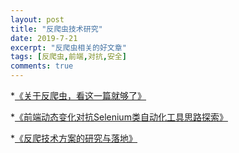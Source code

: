```yaml
---
layout: post
title: "反爬虫技术研究"
date: 2019-7-21
excerpt: "反爬虫相关的好文章"
tags: [反爬虫,前端,对抗,安全]
comments: true
---
```

*[《关于反爬虫，看这一篇就够了》](https://segmentfault.com/a/1190000005840672)

*[《前端动态变化对抗Selenium类自动化工具思路探索》](http://www.polaris-lab.com/index.php/archives/619/)

*[《反爬技术方案的研究与落地》](https://github.com/FantasticLBP/Anti-WebSpider)
